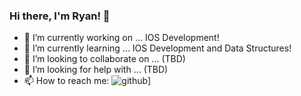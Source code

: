 ### Hi there, I'm Ryan! 👋

- 🔭 I’m currently working on ... IOS Development!
- 🌱 I’m currently learning ... IOS Development and Data Structures!
- 👯 I’m looking to collaborate on ... (TBD)
- 🤔 I’m looking for help with ... (TBD)
- 📫 How to reach me: ![github](https://img.shields.io/badge/GitHub-000000?style=for-the-badge&logo=GitHub&logoColor=white)]
